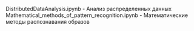 DistributedDataAnalysis.ipynb - Анализ распределенных данных
Mathematical_methods_of_pattern_recognition.ipynb - Математические методы распознавания образов

